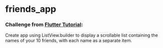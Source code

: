 # friends_app

### Challenge from [Flutter Tutorial](https://flutter-tutorial.net/list-and-grid/list-view-builder-in-flutter/):
Create app using ListView.builder to display a scrollable list containing the names of your 10 friends, with each name as a separate item.